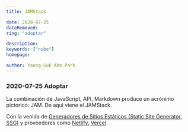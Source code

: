 ```yaml
---
title: JAMStack

date: 2020-07-25
dateRemoved: 
ring: "adoptar"

description: 
keywords: ["nube"]
homepage: 

author: Young-Suk Ahn Park
---
```


### 2020-07-25 Adoptar

La combinación de JavaScript, API, Markdown produce un acrónimo pictorico: JAM. De aqui viene el JAMStack.

Con la venida de [Generadores de Sitios Estáticos (Static Site Generator, SSG)](https://www.staticgen.com/)
y proveedores como [Netlify](https://www.netlify.com/), [Vercel](https://vercel.com/).
